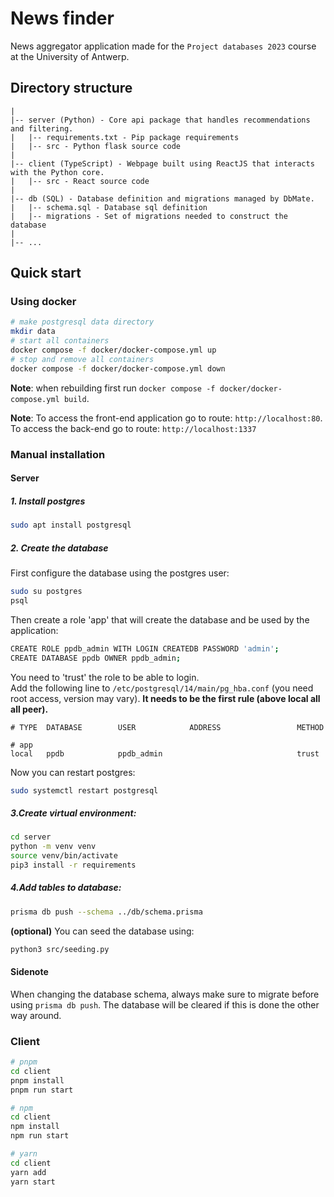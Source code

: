 # News finder

News aggregator application made for the `Project databases 2023` course at the University of Antwerp.

## Directory structure

```
|
|-- server (Python) - Core api package that handles recommendations and filtering.
|   |-- requirements.txt - Pip package requirements
|   |-- src - Python flask source code
|
|-- client (TypeScript) - Webpage built using ReactJS that interacts with the Python core.
|   |-- src - React source code
|
|-- db (SQL) - Database definition and migrations managed by DbMate.
|   |-- schema.sql - Database sql definition
|   |-- migrations - Set of migrations needed to construct the database
|
|-- ...
```

## Quick start

### Using docker

```bash
# make postgresql data directory
mkdir data
# start all containers
docker compose -f docker/docker-compose.yml up
# stop and remove all containers
docker compose -f docker/docker-compose.yml down
```

**Note**: when rebuilding first run `docker compose -f docker/docker-compose.yml build`.

**Note**: To access the front-end application go to route: `http://localhost:80`.
To access the back-end go to route: `http://localhost:1337`

### Manual installation

#### Server

##### 1. Install postgres

```bash
sudo apt install postgresql
```

##### 2. Create the database

First configure the database using the postgres user:

```bash
sudo su postgres
psql
```

Then create a role 'app' that will create the database and be used by the application:

```bash
CREATE ROLE ppdb_admin WITH LOGIN CREATEDB PASSWORD 'admin';
CREATE DATABASE ppdb OWNER ppdb_admin;
```

You need to 'trust' the role to be able to login.\
Add the following line to `/etc/postgresql/14/main/pg_hba.conf` (you need root access, version may vary). **It needs to be the first rule (above local all all peer).**

```
# TYPE  DATABASE        USER            ADDRESS                 METHOD

# app
local   ppdb            ppdb_admin                              trust
```

Now you can restart postgres:

```bash
sudo systemctl restart postgresql
```

##### 3.Create virtual environment:

```bash
cd server
python -m venv venv
source venv/bin/activate
pip3 install -r requirements
```

##### 4.Add tables to database:

```bash
prisma db push --schema ../db/schema.prisma
```

**(optional)** You can seed the database using:

```bash
python3 src/seeding.py
```

#### Sidenote

When changing the database schema, always make sure to migrate before using `prisma db push`. The database will be cleared if this is done the other way around.

### Client

```bash
# pnpm
cd client
pnpm install
pnpm run start
```

```bash
# npm
cd client
npm install
npm run start
```

```bash
# yarn
cd client
yarn add
yarn start
```
